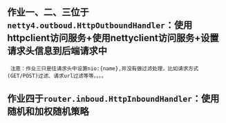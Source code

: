 ## 作业一、二、三位于`netty4.outboud.HttpOutboundHandler`：使用httpclient访问服务+使用nettyclient访问服务+设置请求头信息到后端请求中

```
 注意：作业三只是往请求头中设置nio:{name},并没有做过滤处理，比如请求方式(GET/POST)过滤、请求url过滤等等。。。。
```

## 作业四于`router.inboud.HttpInboundHandler`：使用随机和加权随机策略
